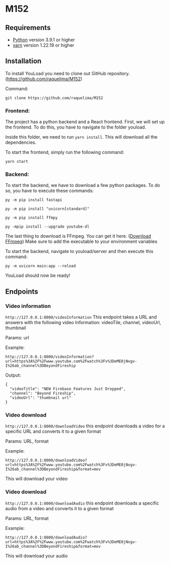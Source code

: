 # M152

## Requirements

- [Python](https://www.python.org/downloads/) version 3.9.1 or higher
- [yarn](https://classic.yarnpkg.com/lang/en/docs/install/#windows-stable) version 1.22.19 or higher


## Installation

To install YouLoad you need to clone out GitHub repository.
(https://github.com/raquelima/M152)

Command: 
```
git clone https://github.com/raquelima/M152
```

### Frontend:

The project has a python backend and a React frontend. First, we will set up the frontend. To do this, you have to navigate to the folder youload.

Inside this folder, we need to run ```yarn install```.
This will download all the dependencies.

To start the frontend, simply run the following command:
```
yarn start
```

### Backend:

To start the backend, we have to download a few python packages. To do so, you have to execute these commands:

```
py -m pip install fastapi

py -m pip install "uvicorn[standard]"

py -m pip install ffmpy

py -mpip install --upgrade youtube-dl
```

The last thing to download is FFmpeg. You can get it here. ([Download FFmpeg](https://ffmpeg.org/download.html))
Make sure to add the executable to your environment variables

To start the backend, navigate to youload/server and then execute this command:
```
py -m uvicorn main:app --reload
```

YouLoad should now be ready!

## Endpoints

### Video information

```http://127.0.0.1:8000/videoInformation``` This endpoint takes a URL and answers with the following video Information:
videoTile, channel, videoUrl, thumbnail

Params:
url

Example:
```
http://127.0.0.1:8000/videoInformation?url=https%3A%2F%2Fwww.youtube.com%2Fwatch%3Fv%3DeME0jNxgv-I%26ab_channel%3DBeyondFireship
```
Output:
```
{
  "videoTitle": "NEW Firebase Features Just Dropped",
  "channel": "Beyond Fireship",
  "videoUrl": "thumbnail url"
}
```

### Video download

```http://127.0.0.1:8000/downloadVideo``` this endpoint downloads a video for a specific URL and converts it to a given format

Params:
URL, format

Example:
```
http://127.0.0.1:8000/downloadVideo?url=https%3A%2F%2Fwww.youtube.com%2Fwatch%3Fv%3DeME0jNxgv-I%26ab_channel%3DBeyondFireship&format=mov
```

This will download your video

### Video download

```http://127.0.0.1:8000/downloadAudio``` this endpoint downloads a specific audio from a video and converts it to a given format

Params:
URL, format

Example:
```
http://127.0.0.1:8000/downloadAudio?url=https%3A%2F%2Fwww.youtube.com%2Fwatch%3Fv%3DeME0jNxgv-I%26ab_channel%3DBeyondFireship&format=mov
```

This will download your audio

